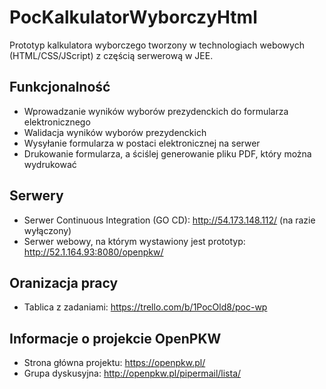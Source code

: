# PocKalkulatorWyborczyHtml
Prototyp kalkulatora wyborczego tworzony w technologiach webowych (HTML/CSS/JScript) z częścią serwerową w JEE.

## Funkcjonalność
- Wprowadzanie wyników wyborów prezydenckich do formularza elektronicznego
- Walidacja wyników wyborów prezydenckich
- Wysyłanie formularza w postaci elektronicznej na serwer
- Drukowanie formularza, a ściślej generowanie pliku PDF, który można wydrukować

## Serwery
- Serwer Continuous Integration (GO CD): http://54.173.148.112/ (na razie wyłączony)
- Serwer webowy, na którym wystawiony jest prototyp: http://52.1.164.93:8080/openpkw/

## Oranizacja pracy
- Tablica z zadaniami: https://trello.com/b/1PocOld8/poc-wp

## Informacje o projekcie OpenPKW
- Strona główna projektu: https://openpkw.pl/
- Grupa dyskusyjna: http://openpkw.pl/pipermail/lista/
